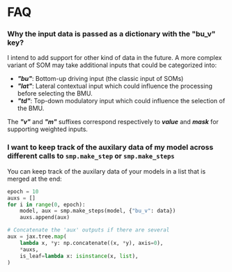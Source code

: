 # FAQ

### Why the input data is passed as a dictionary with the "bu_v" key?

I intend to add support for other kind of data in the future. A more complex variant of SOM may take additional inputs that could be categorized into:

* ***"bu"***: Bottom-up driving input (the classic input of SOMs)
* ***"lat"***: Lateral contextual input which could influence the processing before selecting the BMU.
* ***"td"***: Top-down modulatory input which could influence the selection of the BMU.

The ***"v"*** and ***"m"*** suffixes correspond respectively to ***value*** and ***mask*** for supporting weighted inputs.


### I want to keep track of the auxilary data of my model across different calls to `smp.make_step` or `smp.make_steps`

You can keep track of the auxilary data of your models in a list that is merged at the end:

```python
epoch = 10
auxs = []
for i in range(0, epoch):
    model, aux = smp.make_steps(model, {"bu_v": data})
    auxs.append(aux)

# Concatenate the 'aux' outputs if there are several
aux = jax.tree.map(
    lambda x, *y: np.concatenate((x, *y), axis=0),
    *auxs,
    is_leaf=lambda x: isinstance(x, list),
)
```

